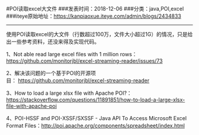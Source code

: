 #POI读取excel大文件
###发表时间：2018-12-06
###分类：java,POI,excel
###iteye原始地址：<a href="https://kanpiaoxue.iteye.com/admin/blogs/2434833" target="_blank">https://kanpiaoxue.iteye.com/admin/blogs/2434833</a>

---

<div class="iteye-blog-content-contain" style="font-size: 14px;"> 
 <p>使用POI读取excel的大文件（行数超过100万，文件大小超过1G）的情况，只是给出一些参考资料，还没来得及实现代码。</p> 
 <p>1、Not able read large excel files with 1 million rows：<a href="https://github.com/monitorjbl/excel-streaming-reader/issues/73">https://github.com/monitorjbl/excel-streaming-reader/issues/73</a></p> 
 <p>2、解决该问题的一个基于POI的开源项目：&nbsp;<a href="https://github.com/monitorjbl/excel-streaming-reader">https://github.com/monitorjbl/excel-streaming-reader</a></p> 
 <p>3、How to load a large xlsx file with Apache POI?：<a href="https://stackoverflow.com/questions/11891851/how-to-load-a-large-xlsx-file-with-apache-poi">https://stackoverflow.com/questions/11891851/how-to-load-a-large-xlsx-file-with-apache-poi</a></p> 
 <p>4、POI-HSSF and POI-XSSF/SXSSF - Java API To Access Microsoft Excel Format Files：<a href="http://poi.apache.org/components/spreadsheet/index.html">http://poi.apache.org/components/spreadsheet/index.html</a></p> 
</div>
